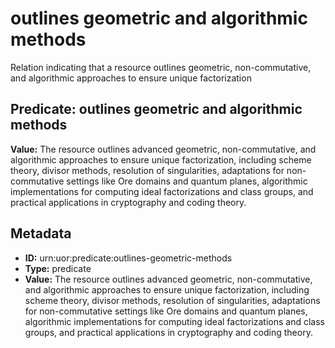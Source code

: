 # outlines geometric and algorithmic methods

Relation indicating that a resource outlines geometric, non-commutative, and algorithmic approaches to ensure unique factorization

## Predicate: outlines geometric and algorithmic methods

**Value:** The resource outlines advanced geometric, non-commutative, and algorithmic approaches to ensure unique factorization, including scheme theory, divisor methods, resolution of singularities, adaptations for non-commutative settings like Ore domains and quantum planes, algorithmic implementations for computing ideal factorizations and class groups, and practical applications in cryptography and coding theory.

## Metadata

- **ID:** urn:uor:predicate:outlines-geometric-methods
- **Type:** predicate
- **Value:** The resource outlines advanced geometric, non-commutative, and algorithmic approaches to ensure unique factorization, including scheme theory, divisor methods, resolution of singularities, adaptations for non-commutative settings like Ore domains and quantum planes, algorithmic implementations for computing ideal factorizations and class groups, and practical applications in cryptography and coding theory.

